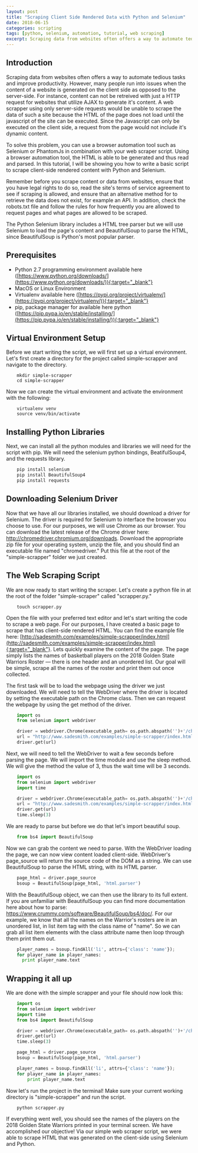 ```yaml
---
layout: post
title: "Scraping Client Side Rendered Data with Python and Selenium"
date: 2018-06-15
categories: scripting
tags: [python, selenium, automation, tutorial, web scraping]
excerpt: Scraping data from websites often offers a way to automate tedious tasks and improve productivity. However, many people run into issues when the content of a website is generated on the client side as opposed to the server-side.
---
```


Introduction
------------

Scraping data from websites often offers a way to automate tedious tasks and improve productivity. However, many people run into issues when the content of a website is generated on the client side as opposed to the server-side. For instance, content can not be retreived with just a HTTP request for websites that utilize AJAX to generate it's content. A web scrapper using only server-side requests would be unable to scrape the data of such a site because the HTML of the page does not load until the javascript of the site can be executed. Since the Javascript can only be executed on the client side, a request from the page would not include it's dynamic content.

To solve this problem, you can use a browser automation tool such as Selenium or PhantomJs in combination with your web scraper script. Using a browser automation tool, the HTML is able to be generated and thus read and parsed. In this tutorial, I will be showing you how to write a basic script to scrape client-side rendered content with Python and Selenium.

Remember before you scrape content or data from websites, ensure that you have legal rights to do so, read the site's terms of service agreement to see if scraping is allowed, and ensure that an alternative method for to retrieve the data does not exist, for example an API. In addition, check the robots.txt file and follow the rules for how frequently you are allowed to request pages and what pages are allowed to be scraped.

The Python Selenium library includes a HTML tree parser but we will use Selenium to load the page's content and BeautifulSoup to parse the HTML, since BeautifulSoup is Python's most popular parser.

Prerequisites
-------------

*   Python 2.7 programming environment available here ([https://www.python.org/downloads/](https://www.python.org/downloads/)){:target="_blank"}
*   MacOS or Linux Environment
*   Virtualenv available here ([https://pypi.org/project/virtualenv/](https://pypi.org/project/virtualenv/)){:target="_blank"}
*   pip, package manager for available here python ([https://pip.pypa.io/en/stable/installing/](https://pip.pypa.io/en/stable/installing/)){:target="_blank"}

Virtual Environment Setup
-------------------------

Before we start writing the script, we will first set up a virtual environment. Let's first create a directory for the project called simple-scrapper and navigate to the directory.
```terminal
    mkdir simple-scrapper
    cd simple-scrapper
```

Now we can create the virtual environment and activate the environment with the following:
```terminal
    virtualenv venv
    source venv/bin/activate
```

Installing Python Libraries
---------------------------

Next, we can install all the python modules and libraries we will need for the script with pip. We will need the selenium python bindings, BeatifulSoup4, and the requests library.
```python
    pip install selenium
    pip install BeautifulSoup4
    pip install requests
```

Downloading Selenium Driver
---------------------------

Now that we have all our libraries installed, we should download a driver for Selenium. The driver is required for Selenium to interface the browser you choose to use. For our purposes, we will use Chrome as our browser. You can download the latest release of the Chrome driver here: http://chromedriver.chromium.org/downloads. Download the appropriate zip file for your operating system, unzip the file, and you should find an executable file named "chromedriver." Put this file at the root of the "simple-scrapper" folder we just created.

The Web Scraping Script
-----------------------

We are now ready to start writing the scraper. Let's create a python file in at the root of the folder "simple-scraper" called "scrapper.py."
```terminal
    touch scrapper.py
```

Open the file with your preferred text editor and let's start writing the code to scrape a web page. For our purposes, I have created a basic page to scrape that has client-side rendered HTML. You can find the example file here: [http://sadesmith.com/examples/simple-scrapper/index.html](http://sadesmith.com/examples/simple-scrapper/index.html){:target="_blank"}. Lets quickly examine the content of the page. The page simply lists the names of basketball players on the 2018 Golden State Warriors Roster — there is one header and an unordered list. Our goal will be simple, scrape all the names of the roster and print them out once collected.

The first task will be to load the webpage using the driver we just downloaded. We will need to tell the WebDriver where the driver is located by setting the executable path on the Chrome class. Then we can request the webpage by using the get method of the driver.
```python
    import os
    from selenium import webdriver

    driver = webdriver.Chrome(executable_path= os.path.abspath('')+'/chromedriver')
    url = "http://www.sadesmith.com/examples/simple-scrapper/index.html"
    driver.get(url)
```

Next, we will need to tell the WebDriver to wait a few seconds before parsing the page. We will import the time module and use the sleep method. We will give the method the value of 3, thus the wait time will be 3 seconds.
```python
    import os
    from selenium import webdriver
    import time

    driver = webdriver.Chrome(executable_path= os.path.abspath('')+'/chromedriver')
    url = "http://www.sadesmith.com/examples/simple-scrapper/index.html"
    driver.get(url)
    time.sleep(3)
```

We are ready to parse but before we do that let's import beautiful soup.
```python
    from bs4 import BeautifulSoup
```
Now we can grab the content we need to parse. With the WebDriver loading the page, we can now view content loaded client-side. WebDriver's page_source will return the source code of the DOM as a string. We can use BeautifulSoup to parse the HTML string, with its HTML parser.
```python
    page_html = driver.page_source
    bsoup = BeautifulSoup(page_html, 'html.parser')
```

With the BeautifulSoup object, we can then use the library to its full extent. If you are unfamiliar with BeautifulSoup you can find more documentation here about how to parse: https://www.crummy.com/software/BeautifulSoup/bs4/doc/. For our example, we know that all the names on the Warrior's rosters are in an unordered list, in list item tag with the class name of "name". So we can grab all list item elements with the class attribute name then loop through them print them out.
```python
    player_names = bsoup.findAll('li', attrs={'class': 'name'});
    for player_name in player_names:
      print player_name.text
```

Wrapping it all up
------------------

We are done with the simple scrapper and your file should now look this:
```python
    import os
    from selenium import webdriver
    import time
    from bs4 import BeautifulSoup

    driver = webdriver.Chrome(executable_path= os.path.abspath('')+'/chromedriver')
    driver.get(url)
    time.sleep(3)

    page_html = driver.page_source
    bsoup = BeautifulSoup(page_html, 'html.parser')

    player_names = bsoup.findAll('li', attrs={'class': 'name'});
    for player_name in player_names:
        print player_name.text
```

Now let's run the project in the terminal! Make sure your current working directory is "simple-scrapper" and run the script.
```terminal
    python scrapper.py
```

If everything went well, you should see the names of the players on the 2018 Golden State Warriors printed in your terminal screen. We have accomplished our objective! Via our simple web scraper script, we were able to scrape HTML that was generated on the client-side using Selenium and Python.